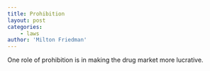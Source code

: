 ```yaml
---
title: Prohibition
layout: post
categories:
    - laws
author: 'Milton Friedman'
---
```


One role of prohibition is in making the drug market more lucrative.